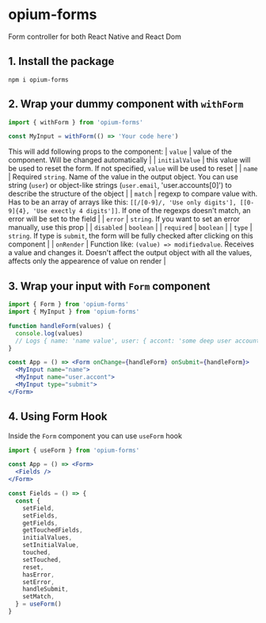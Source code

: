 # opium-forms
Form controller for both React Native and React Dom

## 1. Install the package
```
npm i opium-forms
```

## 2. Wrap your dummy component with `withForm`
```jsx
import { withForm } from 'opium-forms'

const MyInput = withForm(() => 'Your code here')
```

This will add following props to the component:
| `value` | value of the component. Will be changed automatically |
| `initialValue` | this value will be used to reset the form. If not specified, `value` will be used to reset |
| `name` | Required `string`. Name of the value in the output object. You can use string (`user`) or object-like strings (`user.email`, 'user.accounts[0]') to describe the structure of the object |
| `match` | regexp to compare value with. Has to be an array of arrays like this: `[[/[0-9]/, 'Use only digits'], [[0-9]{4}, 'Use exectly 4 digits']]`. If one of the regexps doesn't match, an error will be set to the field |
| `error` | `string`. If you want to set an error manually, use this prop |
| `disabled` | `boolean` |
| `required` | `boolean` |
| `type` | `string`. If type is `submit`, the form will be fully checked after clicking on this component |
| `onRender` | Function like: `(value) => modifiedvalue`. Receives a value and changes it. Doesn't affect the output object with all the values, affects only the appearence of value on render |

## 3. Wrap your input with `Form` component
```jsx
import { Form } from 'opium-forms'
import { MyInput } from 'opium-forms'

function handleForm(values) {
  console.log(values)
  // Logs { name: 'name value', user: { accont: 'some deep user account value' } }
}

const App = () => <Form onChange={handleForm} onSubmit={handleForm}>
  <MyInput name="name">
  <MyInput name="user.accont">
  <MyInput type="submit">
</Form>
```

## 4. Using Form Hook
Inside the `Form` component you can use `useForm` hook
```jsx
import { useForm } from 'opium-forms'

const App = () => <Form>
  <Fields />
</Form>

const Fields = () => {
  const {
    setField,
    setFields,
    getFields,
    getTouchedFields,
    initialValues,
    setInitialValue,
    touched,
    setTouched,
    reset,
    hasError,
    setError,
    handleSubmit,
    setMatch,
  } = useForm()
}
```
